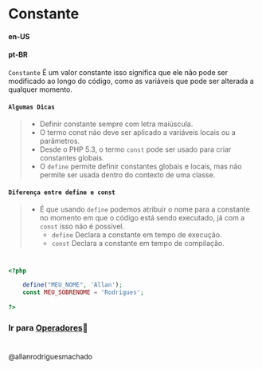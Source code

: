# Constante               

#### en-US


#### pt-BR
`Constante` É um valor constante isso significa que ele não pode ser modificado ao longo do código, como as variáveis que
pode ser alterada a qualquer momento.


#### `Algumas Dicas`
> * Definir constante sempre com letra maiúscula.
> * O termo const não deve ser aplicado a variáveis locais ou a parâmetros.
> * Desde o PHP 5.3, o termo `const` pode ser usado para criar constantes globais.
> * O `define` permite definir constantes globais e locais, mas não permite ser usada dentro do contexto de uma classe.


#### `Diferença entre define e const`

> * É que usando `define` podemos atribuir o nome para a constante no momento em que o código está sendo executado, já 
> com a `const` isso não é possivel.
>   * `define` Declara a constante em tempo de execução.
>   * `const` Declara a constante em tempo de compilação.

#

```php
<?php

    define("MEU_NOME", 'Allan');
    const MEU_SOBRENOME = 'Rodrigues';
    
?>
```


### Ir para [Operadores](/3Operadores/1Atribuicao.md)🚀

#
@allanrodriguesmachado
